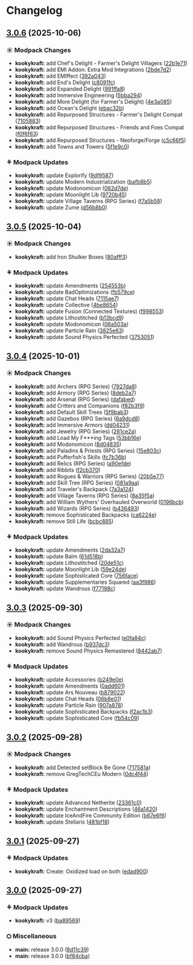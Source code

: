 # Changelog

## [3.0.6](https://github.com/izmystic/kookykraft/compare/kookykraft-v3.0.5...kookykraft-v3.0.6) (2025-10-06)


### ☀ Modpack Changes

* **kookykraft:** add Chef's Delight - Farmer's Delight Villagers ([22b1e71](https://github.com/izmystic/kookykraft/commit/22b1e717f9ee4329e0bde6641b703c6bf87553b6))
* **kookykraft:** add EMI Addon: Extra Mod Integrations ([2bde7d2](https://github.com/izmystic/kookykraft/commit/2bde7d27bfe6a0a0fe4a9500a67f5a430b7122aa))
* **kookykraft:** add EMIffect ([392a043](https://github.com/izmystic/kookykraft/commit/392a04381f99fd6b109a787b63c5e3b35a385423))
* **kookykraft:** add End's Delight ([c8091fc](https://github.com/izmystic/kookykraft/commit/c8091fcc1c11d45e3b37e19cfdacbd65eac2e33d))
* **kookykraft:** add Expanded Delight ([991ffa8](https://github.com/izmystic/kookykraft/commit/991ffa8b0b81a41620304d37b0d5488118a07413))
* **kookykraft:** add Immersive Engineering ([5bba294](https://github.com/izmystic/kookykraft/commit/5bba294d0c582fc5cc731318d7b18a9911639b1a))
* **kookykraft:** add More Delight (for Farmer's Delight) ([4e3a085](https://github.com/izmystic/kookykraft/commit/4e3a0850ed603f590d725020c5bebda42cd7d668))
* **kookykraft:** add Ocean's Delight ([ebac32b](https://github.com/izmystic/kookykraft/commit/ebac32b1e69ab99bef1b3234aceda0957b8338b6))
* **kookykraft:** add Repurposed Structures - Farmer's Delight Compat ([7105883](https://github.com/izmystic/kookykraft/commit/71058831feb361d8faaa0057b612aee0809d723d))
* **kookykraft:** add Repurposed Structures - Friends and Foes Compat ([f0f6f63](https://github.com/izmystic/kookykraft/commit/f0f6f6379aeea244fb3ac6a9f738ddac01bf80bf))
* **kookykraft:** add Repurposed Structures - Neoforge/Forge ([c5c66f5](https://github.com/izmystic/kookykraft/commit/c5c66f58d8799e36aba3e7841c112cc4be3bcb7d))
* **kookykraft:** add Towns and Towers ([5f1e9c0](https://github.com/izmystic/kookykraft/commit/5f1e9c0d9a1eb5301de6f77092a67c6ec66d7e27))


### ⚘ Modpack Updates

* **kookykraft:** update Explorify ([9df9587](https://github.com/izmystic/kookykraft/commit/9df95872ee563c0510a62ec48eb36b2b0a287a03))
* **kookykraft:** update Modern Industrialization ([bafb8b5](https://github.com/izmystic/kookykraft/commit/bafb8b5d6de207c943125d0e608f40a654314c6f))
* **kookykraft:** update Modonomicon ([062d7de](https://github.com/izmystic/kookykraft/commit/062d7de7383386c2ec9f6ee5ecd55b64b99dc12f))
* **kookykraft:** update Moonlight Lib ([9720b45](https://github.com/izmystic/kookykraft/commit/9720b4583da8b14290442eb4661c29122db3eafe))
* **kookykraft:** update Village Taverns (RPG Series) ([f7a5b58](https://github.com/izmystic/kookykraft/commit/f7a5b5874620f279cb9c6787477b89c1d307ee1d))
* **kookykraft:** update Zume ([d56b8b0](https://github.com/izmystic/kookykraft/commit/d56b8b0e9809a16897f84cbafd296cb4f281f670))

## [3.0.5](https://github.com/izmystic/kookykraft/compare/kookykraft-v3.0.4...kookykraft-v3.0.5) (2025-10-04)


### ☀ Modpack Changes

* **kookykraft:** add Iron Shulker Boxes ([80afff3](https://github.com/izmystic/kookykraft/commit/80afff39cec4bed9cb7848f9f4640bd6282481c3))


### ⚘ Modpack Updates

* **kookykraft:** update Amendments ([254553b](https://github.com/izmystic/kookykraft/commit/254553b590ff5357dcb45291ab7a0f6e9fb549ec))
* **kookykraft:** update BadOptimizations ([fb579ce](https://github.com/izmystic/kookykraft/commit/fb579ce95b14f0caeb9cfc49a8d7922bc39730a6))
* **kookykraft:** update Chat Heads ([7115ae7](https://github.com/izmystic/kookykraft/commit/7115ae79a28ecb899225016c5845a20cd16005ea))
* **kookykraft:** update Collective ([4be8654](https://github.com/izmystic/kookykraft/commit/4be8654dc1994ceda4b004f72f180ec0e25ce034))
* **kookykraft:** update Fusion (Connected Textures) ([f998553](https://github.com/izmystic/kookykraft/commit/f9985530ce220cd284d7a3213e18f19050747106))
* **kookykraft:** update Lithostitched ([b13bcd9](https://github.com/izmystic/kookykraft/commit/b13bcd9273bd0e31422a3c3ba87af87b4c219e67))
* **kookykraft:** update Modonomicon ([06a503a](https://github.com/izmystic/kookykraft/commit/06a503a650f50efa453b5a12ba82ce40089ee722))
* **kookykraft:** update Particle Rain ([3825e63](https://github.com/izmystic/kookykraft/commit/3825e63f4bc178d2ce61662203c45d4abeb78112))
* **kookykraft:** update Sound Physics Perfected ([3753051](https://github.com/izmystic/kookykraft/commit/37530518fa624f23ccd161a39db859a413352e19))

## [3.0.4](https://github.com/izmystic/kookykraft/compare/kookykraft-v3.0.3...kookykraft-v3.0.4) (2025-10-01)


### ☀ Modpack Changes

* **kookykraft:** add Archers (RPG Series) ([7927da8](https://github.com/izmystic/kookykraft/commit/7927da854eeb21f08e9194eced4e0299f8f29b03))
* **kookykraft:** add Armory (RPG Series) ([8deb2a7](https://github.com/izmystic/kookykraft/commit/8deb2a794313daaaf988dbdaef5d71d6de13338f))
* **kookykraft:** add Arsenal (RPG Series) ([dafabed](https://github.com/izmystic/kookykraft/commit/dafabeddebdda954b5f1c3c541ca04c451d2d10b))
* **kookykraft:** add Critters and Companions ([f82b3f9](https://github.com/izmystic/kookykraft/commit/f82b3f95bc928ec6a9f4c67843bba8cd0e264d49))
* **kookykraft:** add Default Skill Trees ([5f9bab3](https://github.com/izmystic/kookykraft/commit/5f9bab30868bf751cc26d74528d093a92ee56a1a))
* **kookykraft:** add Gazebos (RPG Series) ([8a9dcd8](https://github.com/izmystic/kookykraft/commit/8a9dcd8dbbfd8434f532ad300ec3352d9d9c6727))
* **kookykraft:** add Immersive Armors ([dd04231](https://github.com/izmystic/kookykraft/commit/dd04231fefba863b878dcd79c28b6dec8bd28b59))
* **kookykraft:** add Jewelry (RPG Series) ([281ce2a](https://github.com/izmystic/kookykraft/commit/281ce2a928b6b97e7a194caafce405e5b7f0c1d0))
* **kookykraft:** add Load My F***ing Tags ([53bb16e](https://github.com/izmystic/kookykraft/commit/53bb16eb334488ca2cc70938978f87456051a83f))
* **kookykraft:** add Modonomicon ([8d04835](https://github.com/izmystic/kookykraft/commit/8d04835395a92e17daf5681b3c511bc5577560a4))
* **kookykraft:** add Paladins & Priests (RPG Series) ([15e803c](https://github.com/izmystic/kookykraft/commit/15e803c7ae273e039c69e7b3b3025670dc2bc366))
* **kookykraft:** add Pufferfish's Skills ([fc7b36b](https://github.com/izmystic/kookykraft/commit/fc7b36bd7c4410351861676e94b75757c652c3ad))
* **kookykraft:** add Relics (RPG Series) ([a90efde](https://github.com/izmystic/kookykraft/commit/a90efde6179399fe0d67ac7d6c53da7917177e29))
* **kookykraft:** add Ribbits ([f2cb370](https://github.com/izmystic/kookykraft/commit/f2cb3708a81617be39019fe5321b1185ddd5bbe0))
* **kookykraft:** add Rogues & Warriors (RPG Series) ([20b5e77](https://github.com/izmystic/kookykraft/commit/20b5e77af0d68d72f2c237c521ed24bc91a9624d))
* **kookykraft:** add Skill Tree (RPG Series) ([081a9aa](https://github.com/izmystic/kookykraft/commit/081a9aa8599430f53172baefa8547c18aaad93db))
* **kookykraft:** add Traveler's Backpack ([7a3a124](https://github.com/izmystic/kookykraft/commit/7a3a12419a5a82fbeca29f92b59c13f6077bd10b))
* **kookykraft:** add Village Taverns (RPG Series) ([8a35f5a](https://github.com/izmystic/kookykraft/commit/8a35f5a2eacec84660cbf271b94b2e5a8266a5d9))
* **kookykraft:** add William Wythers' Overhauled Overworld ([0196bcb](https://github.com/izmystic/kookykraft/commit/0196bcba4685af4b9579627ee30d577a2eaf3796))
* **kookykraft:** add Wizards (RPG Series) ([b436493](https://github.com/izmystic/kookykraft/commit/b436493886747d3df2a830e6f31251f9addaaa6c))
* **kookykraft:** remove Sophisticated Backpacks ([ca6224e](https://github.com/izmystic/kookykraft/commit/ca6224e729d8e412c078953046f86ff7710d9a43))
* **kookykraft:** remove Still Life ([bcbc885](https://github.com/izmystic/kookykraft/commit/bcbc885ac6f400f2c9b4b53fb670f323bd8e844f))


### ⚘ Modpack Updates

* **kookykraft:** update Amendments ([2da32a7](https://github.com/izmystic/kookykraft/commit/2da32a708b40c0a370f04cb3183a703ebebb04b9))
* **kookykraft:** update Balm ([61d518b](https://github.com/izmystic/kookykraft/commit/61d518b0d6de57a513d6b6923c5616290c7af7a9))
* **kookykraft:** update Lithostitched ([20de51c](https://github.com/izmystic/kookykraft/commit/20de51c510bc2c8c33f1a90278e2c33b0039d07b))
* **kookykraft:** update Moonlight Lib ([59e24de](https://github.com/izmystic/kookykraft/commit/59e24defd5bd39009b58fd994f65ae83378ab02e))
* **kookykraft:** update Sophisticated Core ([756face](https://github.com/izmystic/kookykraft/commit/756face11eb20ec65c5ea73e185ed37588d9e5c2))
* **kookykraft:** update Supplementaries Squared ([aa3f986](https://github.com/izmystic/kookykraft/commit/aa3f986ca7447f6dab1c6f01cff4e87ffcc853b5))
* **kookykraft:** update Wandrous ([f77198c](https://github.com/izmystic/kookykraft/commit/f77198ce647538b10ae68e5593c1d70da6839e82))

## [3.0.3](https://github.com/izmystic/kookykraft/compare/kookykraft-v3.0.2...kookykraft-v3.0.3) (2025-09-30)


### ☀ Modpack Changes

* **kookykraft:** add Sound Physics Perfected ([e0fa84c](https://github.com/izmystic/kookykraft/commit/e0fa84c2c41e1b45b2cb7690a01aecad931c656d))
* **kookykraft:** add Wandrous ([b937dc3](https://github.com/izmystic/kookykraft/commit/b937dc38d8e6aa1777a52ffec99d852a4922ae29))
* **kookykraft:** remove Sound Physics Remastered ([8442ab7](https://github.com/izmystic/kookykraft/commit/8442ab7bbb0ee7e314f9029c2c2d43fc72891b56))


### ⚘ Modpack Updates

* **kookykraft:** update Accessories ([b249e0e](https://github.com/izmystic/kookykraft/commit/b249e0e281368e0572a1d4e17786fb5644f9b186))
* **kookykraft:** update Amendments ([0add601](https://github.com/izmystic/kookykraft/commit/0add60177ea508e0f3f421a81c13da583eda4a29))
* **kookykraft:** update Ars Nouveau ([b879022](https://github.com/izmystic/kookykraft/commit/b879022958fd6e29b833e560f4524b542453253c))
* **kookykraft:** update Chat Heads ([06b8e01](https://github.com/izmystic/kookykraft/commit/06b8e0143f0463778cb69983be7376d10d6c1e8b))
* **kookykraft:** update Particle Rain ([907a878](https://github.com/izmystic/kookykraft/commit/907a87821fe7be97febc392c7ce741f51704abfa))
* **kookykraft:** update Sophisticated Backpacks ([f2ac1b3](https://github.com/izmystic/kookykraft/commit/f2ac1b3d6e34a0ab0055545f9650213631146a6f))
* **kookykraft:** update Sophisticated Core ([fb54c09](https://github.com/izmystic/kookykraft/commit/fb54c0921b412dd4182883aee873647cc2c302b8))

## [3.0.2](https://github.com/izmystic/kookykraft/compare/kookykraft-v3.0.1...kookykraft-v3.0.2) (2025-09-28)


### ☀ Modpack Changes

* **kookykraft:** add Detected setBlock Be Gone ([717581a](https://github.com/izmystic/kookykraft/commit/717581abd6626ad70a9637019590cc0c6d86aa68))
* **kookykraft:** remove GregTechCEu Modern ([0dc4f44](https://github.com/izmystic/kookykraft/commit/0dc4f445101d7ec5d901f190469a11545583102f))


### ⚘ Modpack Updates

* **kookykraft:** update Advanced Netherite ([23361c0](https://github.com/izmystic/kookykraft/commit/23361c016fe03ed77eafe0fbd661ef0d34fb0190))
* **kookykraft:** update Enchantment Descriptions ([46a1420](https://github.com/izmystic/kookykraft/commit/46a14202754a5bd2162a09c3e5cd715369ff9228))
* **kookykraft:** update IceAndFire Community Edition ([b67e6f6](https://github.com/izmystic/kookykraft/commit/b67e6f6254653993baa5781469f3b31968338396))
* **kookykraft:** update Stellaris ([481bf18](https://github.com/izmystic/kookykraft/commit/481bf18a2201bbc0b328068d5b7fb3672b6a72c9))

## [3.0.1](https://github.com/izmystic/kookykraft/compare/kookykraft-v3.0.0...kookykraft-v3.0.1) (2025-09-27)


### ⚘ Modpack Updates

* **kookykraft:** Create: Oxidized load on both ([edad900](https://github.com/izmystic/kookykraft/commit/edad9005f2d601238a3dd04db45e101f5104a6ea))

## [3.0.0](https://github.com/izmystic/kookykraft/compare/kookykraft-v2.1.4...kookykraft-v3.0.0) (2025-09-27)


### ⚘ Modpack Updates

* **kookykraft:** v3 ([ba89569](https://github.com/izmystic/kookykraft/commit/ba8956968a412cabb98d7345afcdf51b7f10182d))


### ⛭ Miscellaneous

* **main:** release 3.0.0 ([8d11c39](https://github.com/izmystic/kookykraft/commit/8d11c39e28ff9b3e669ea7ea290cb91a6981d7d3))
* **main:** release 3.0.0 ([bf84cba](https://github.com/izmystic/kookykraft/commit/bf84cbad50c9ca5c7705b229bc9de07d5e5dde7f))
